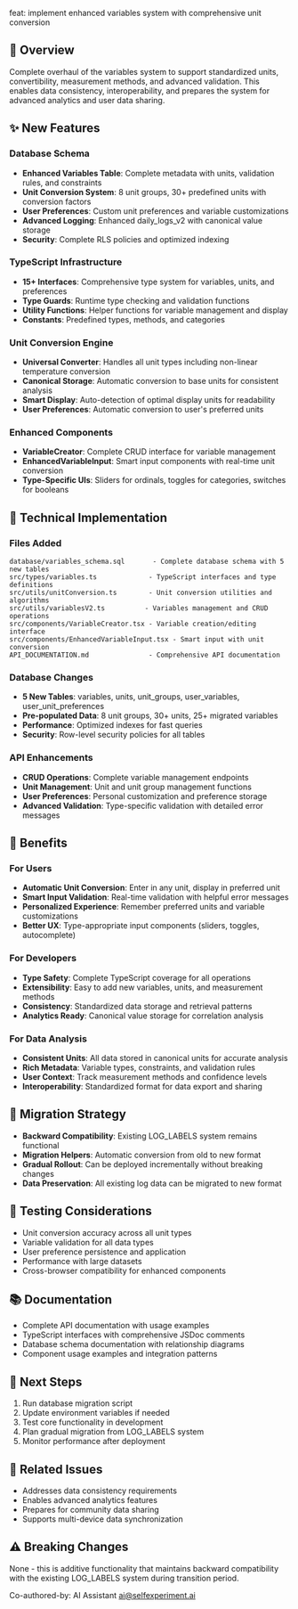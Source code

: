 feat: implement enhanced variables system with comprehensive unit conversion

## 🎯 Overview
Complete overhaul of the variables system to support standardized units, 
convertibility, measurement methods, and advanced validation. This enables 
data consistency, interoperability, and prepares the system for advanced 
analytics and user data sharing.

## ✨ New Features

### Database Schema
- **Enhanced Variables Table**: Complete metadata with units, validation rules, and constraints
- **Unit Conversion System**: 8 unit groups, 30+ predefined units with conversion factors
- **User Preferences**: Custom unit preferences and variable customizations
- **Advanced Logging**: Enhanced daily_logs_v2 with canonical value storage
- **Security**: Complete RLS policies and optimized indexing

### TypeScript Infrastructure
- **15+ Interfaces**: Comprehensive type system for variables, units, and preferences
- **Type Guards**: Runtime type checking and validation functions
- **Utility Functions**: Helper functions for variable management and display
- **Constants**: Predefined types, methods, and categories

### Unit Conversion Engine
- **Universal Converter**: Handles all unit types including non-linear temperature conversion
- **Canonical Storage**: Automatic conversion to base units for consistent analysis
- **Smart Display**: Auto-detection of optimal display units for readability
- **User Preferences**: Automatic conversion to user's preferred units

### Enhanced Components
- **VariableCreator**: Complete CRUD interface for variable management
- **EnhancedVariableInput**: Smart input components with real-time unit conversion
- **Type-Specific UIs**: Sliders for ordinals, toggles for categories, switches for booleans

## 🔧 Technical Implementation

### Files Added
```
database/variables_schema.sql       - Complete database schema with 5 new tables
src/types/variables.ts             - TypeScript interfaces and type definitions
src/utils/unitConversion.ts        - Unit conversion utilities and algorithms
src/utils/variablesV2.ts          - Variables management and CRUD operations
src/components/VariableCreator.tsx - Variable creation/editing interface
src/components/EnhancedVariableInput.tsx - Smart input with unit conversion
API_DOCUMENTATION.md               - Comprehensive API documentation
```

### Database Changes
- **5 New Tables**: variables, units, unit_groups, user_variables, user_unit_preferences
- **Pre-populated Data**: 8 unit groups, 30+ units, 25+ migrated variables
- **Performance**: Optimized indexes for fast queries
- **Security**: Row-level security policies for all tables

### API Enhancements
- **CRUD Operations**: Complete variable management endpoints
- **Unit Management**: Unit and unit group management functions
- **User Preferences**: Personal customization and preference storage
- **Advanced Validation**: Type-specific validation with detailed error messages

## 🚀 Benefits

### For Users
- **Automatic Unit Conversion**: Enter in any unit, display in preferred unit
- **Smart Input Validation**: Real-time validation with helpful error messages
- **Personalized Experience**: Remember preferred units and variable customizations
- **Better UX**: Type-appropriate input components (sliders, toggles, autocomplete)

### For Developers
- **Type Safety**: Complete TypeScript coverage for all operations
- **Extensibility**: Easy to add new variables, units, and measurement methods
- **Consistency**: Standardized data storage and retrieval patterns
- **Analytics Ready**: Canonical value storage for correlation analysis

### For Data Analysis
- **Consistent Units**: All data stored in canonical units for accurate analysis
- **Rich Metadata**: Variable types, constraints, and validation rules
- **User Context**: Track measurement methods and confidence levels
- **Interoperability**: Standardized format for data export and sharing

## 🔄 Migration Strategy
- **Backward Compatibility**: Existing LOG_LABELS system remains functional
- **Migration Helpers**: Automatic conversion from old to new format
- **Gradual Rollout**: Can be deployed incrementally without breaking changes
- **Data Preservation**: All existing log data can be migrated to new format

## 🧪 Testing Considerations
- Unit conversion accuracy across all unit types
- Variable validation for all data types
- User preference persistence and application
- Performance with large datasets
- Cross-browser compatibility for enhanced components

## 📚 Documentation
- Complete API documentation with usage examples
- TypeScript interfaces with comprehensive JSDoc comments
- Database schema documentation with relationship diagrams
- Component usage examples and integration patterns

## 🎯 Next Steps
1. Run database migration script
2. Update environment variables if needed
3. Test core functionality in development
4. Plan gradual migration from LOG_LABELS system
5. Monitor performance after deployment

## 🔗 Related Issues
- Addresses data consistency requirements
- Enables advanced analytics features
- Prepares for community data sharing
- Supports multi-device data synchronization

## ⚠️ Breaking Changes
None - this is additive functionality that maintains backward compatibility
with the existing LOG_LABELS system during transition period.

Co-authored-by: AI Assistant <ai@selfexperiment.ai>